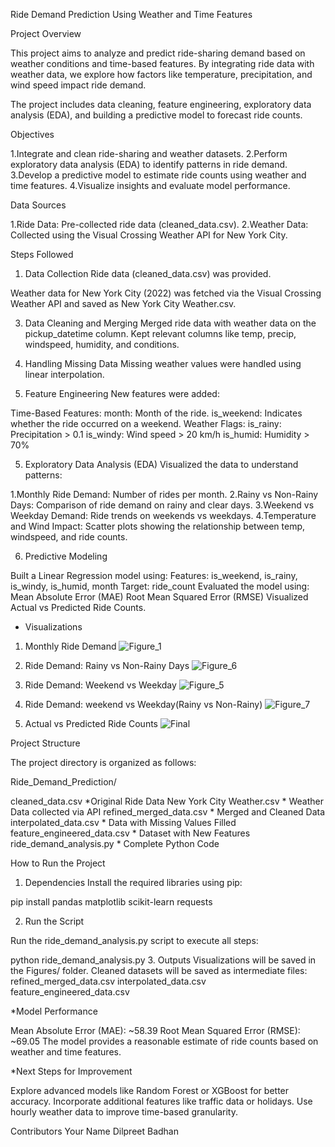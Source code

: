 Ride Demand Prediction Using Weather and Time Features

Project Overview

This project aims to analyze and predict ride-sharing demand based on weather conditions and time-based features. By integrating ride data with weather data, we explore how factors like temperature, precipitation, and wind speed impact ride demand.

The project includes data cleaning, feature engineering, exploratory data analysis (EDA), and building a predictive model to forecast ride counts.
 
Objectives

1.Integrate and clean ride-sharing and weather datasets.
2.Perform exploratory data analysis (EDA) to identify patterns in ride demand.
3.Develop a predictive model to estimate ride counts using weather and time features.
4.Visualize insights and evaluate model performance.

Data Sources

1.Ride Data: Pre-collected ride data (cleaned_data.csv).
2.Weather Data: Collected using the Visual Crossing Weather API for New York City.

Steps Followed

1. Data Collection
Ride data (cleaned_data.csv) was provided.

Weather data for New York City (2022) was fetched via the Visual Crossing Weather API and saved as New York City Weather.csv.

3. Data Cleaning and Merging
Merged ride data with weather data on the pickup_datetime column.
Kept relevant columns like temp, precip, windspeed, humidity, and conditions.

4. Handling Missing Data
Missing weather values were handled using linear interpolation.

5. Feature Engineering
New features were added:

Time-Based Features:
month: Month of the ride.
is_weekend: Indicates whether the ride occurred on a weekend.
Weather Flags:
is_rainy: Precipitation > 0.1
is_windy: Wind speed > 20 km/h
is_humid: Humidity > 70%

5. Exploratory Data Analysis (EDA)
Visualized the data to understand patterns:

  1.Monthly Ride Demand: Number of rides per month.
  2.Rainy vs Non-Rainy Days: Comparison of ride demand on rainy and clear days.
  3.Weekend vs Weekday Demand: Ride trends on weekends vs weekdays.
  4.Temperature and Wind Impact:
   Scatter plots showing the relationship between temp, windspeed, and ride counts.

6. Predictive Modeling
   
 Built a Linear Regression model using:
   Features: is_weekend, is_rainy, is_windy, is_humid, month
   Target: ride_count
 Evaluated the model using:
   Mean Absolute Error (MAE)
   Root Mean Squared Error (RMSE)
Visualized Actual vs Predicted Ride Counts.



* Visualizations
  
1. Monthly Ride Demand ![Figure_1](https://github.com/user-attachments/assets/962d03ac-f348-43b1-901f-060f229fcfb1)

2. Ride Demand: Rainy vs Non-Rainy Days  ![Figure_6](https://github.com/user-attachments/assets/11c544be-7ece-447d-a74f-338dc4da3fec)

3. Ride Demand: Weekend vs Weekday ![Figure_5](https://github.com/user-attachments/assets/10320f68-fa74-4795-bc0e-951bec8a9ee5)

4. Ride Demand: weekend vs Weekday(Rainy vs Non-Rainy)  ![Figure_7](https://github.com/user-attachments/assets/f7112a17-1b1b-41a7-8ef8-c19ec7caf3dd)
   
5. Actual vs Predicted Ride Counts   ![Final](https://github.com/user-attachments/assets/435fc950-8a7f-4e39-ab8e-3baf9bdf2a43)


Project Structure

The project directory is organized as follows:

 Ride_Demand_Prediction/

   cleaned_data.csv                 *Original Ride Data
   New York City Weather.csv        * Weather Data collected via API
   refined_merged_data.csv          * Merged and Cleaned Data
   interpolated_data.csv            * Data with Missing Values Filled
   feature_engineered_data.csv      * Dataset with New Features
   ride_demand_analysis.py          * Complete Python Code


How to Run the Project
1. Dependencies
Install the required libraries using pip:

pip install pandas matplotlib scikit-learn requests

2. Run the Script

Run the ride_demand_analysis.py script to execute all steps:

 
python ride_demand_analysis.py
3. Outputs
Visualizations will be saved in the Figures/ folder.
Cleaned datasets will be saved as intermediate files:
refined_merged_data.csv
interpolated_data.csv
feature_engineered_data.csv


*Model Performance

Mean Absolute Error (MAE): ~58.39
Root Mean Squared Error (RMSE): ~69.05
The model provides a reasonable estimate of ride counts based on weather and time features.

*Next Steps for Improvement

Explore advanced models like Random Forest or XGBoost for better accuracy.
Incorporate additional features like traffic data or holidays.
Use hourly weather data to improve time-based granularity.

Contributors
Your Name Dilpreet Badhan
